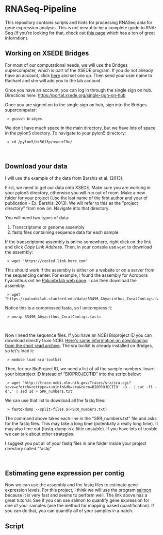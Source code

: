 # RNASeq-Pipeline
This repository contains scripts and hints for processing RNASeq data for gene expression analysis. This is not meant to be a complete guide to RNA-Seq (if you're looking for that, check out [this page](https://rnaseq.uoregon.edu/) which has a ton of great informtion).

## Working on XSEDE Bridges

For most of our computational needs, we will use the Bridges supercomputer, which is part of the XSEDE program. If you do not already have an account, click [here](https://portal.xsede.org) and set one up. Then send your user name to Rachael and she will add you to the lab account.

Once you have an account, you can log in through the single sign on hub. Directions here:  https://portal.xsede.org/single-sign-on-hub

Once you are signed on to the single sign on hub, sign into the Bridges supercomputer:

```{bash}
 > gsissh bridges
```
We don't have much space in the main directory, but we have lots of space in the pylon5 directory. To navigate to your pylon5 directory:

```{bash}
 > cd /pylon5/bi5613p/<yourID>/
```
&nbsp;

## Download your data
I will use the example of the data from Barshis et al. (2013).

First, we need to get our data onto XSEDE. Make sure you are working in your pylon5 directory, otherwise you will run out of room. Make a new folder for your project (Use the last name of the first author and year of publication - Ex. Barshis_2013). We will refer to this as the "project directory" from now on. Navigate into that directory.

You will need two types of data:
1) Transcriptome or genome assembly
2) fastq files containing sequence data for each sample

If the transcriptome assembly is online somewhere, right click on the link and click *Copy Link Address*. Then, in your console use `wget` to download the assembly:
```{bash}
 > wget "https://copied.link.here.com"
```
This should work if the assembly is either on a website or on a server from the sequencing center. For example, I found the assembly for Acropora hyacinthus ont he [Palumbi lab web page](https://palumbilab.stanford.edu/data/index.html). I can then download the assembly:
```{bash}
 > wget "https://palumbilab.stanford.edu/data/33496_Ahyacinthus_CoralContigs.fasta.zip"
```
Notice this is a compressed fasta, so I uncompress it:
```{bash}
 > unzip 33496_Ahyacithus_CoralContigs.fasta
```
&nbsp;

Now I need the sequence files. If you have an NCBI Bioproject ID you can download directly from NCBI. [Here's some information on downloading from the short read archive](https://www.ncbi.nlm.nih.gov/sra/docs/sradownload/). The sra toolkit is already installed on Bridges, so let's load it:

```{bash}
 > module load sra-toolkit
```

Then, for our BioProject ID, we need a list of all the sample numbers. Insert your bioproject ID instead of "BIOPROJECTID" into the script below:

```{bash}
 > wget 'http://trace.ncbi.nlm.nih.gov/Traces/sra/sra.cgi?save=efetch&rettype=runinfo&db=sra&term=BIOPROJECTID' -O - | cut -f1 -d',' | sed 1d > SRR_numbers.txt
```
We can use that list to download all the fastq files:

```{bash{
 > fastq-dump --split-files $(<SRR_numbers.txt)
```
The command above takes each line in the "SRR_numbers.txt" file and asks for the fastq files. This may take a long time (potentially a really long time). It may also time out (fastq-dump is a little unstable). If you have lots of trouble we can talk about other strategies.

I suggest you put all of your fastq files in one folder inside your project directory called "fastq"

&nbsp;

## Estimating gene expression per contig
Now we can use the assembly and the fastq files to estimate gene expression levels. For this project, I think we will use the program [salmon](https://salmon.readthedocs.io/en/latest/salmon.html#using-salmon) because it is very fast and seems to perform well. The link above has a great tutorial. See if you can use salmon to quantify gene expression for one of your samples (use the method for mapping based quantification). If you can do that, you can quantify all of your samples in a batch.

## Script

